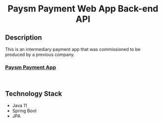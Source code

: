 
<h1 align="center">
  <br>
  Paysm Payment Web App Back-end API</a>
  <br>
 
</h1>


## Description

This is an intermediary payment app that was commissioned to be produced by a previous company.

### <a href="https://paysm.net">Paysm Payment App</a>

<br>


## Technology Stack

* Java 11
* Spring Boot
* JPA




